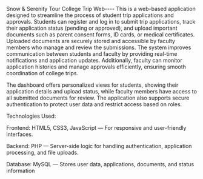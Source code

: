 Snow & Serenity Tour College Trip Web----
This is a web-based application designed to streamline the process of student trip applications and approvals. Students can register and log in to submit trip applications, track their application status (pending or approved), and upload important documents such as parent consent forms, ID cards, or medical certificates. Uploaded documents are securely stored and accessible by faculty members who manage and review the submissions. The system improves communication between students and faculty by providing real-time notifications and application updates. Additionally, faculty can monitor application histories and manage approvals efficiently, ensuring smooth coordination of college trips.

The dashboard offers personalized views for students, showing their application details and upload status, while faculty members have access to all submitted documents for review. The application also supports secure authentication to protect user data and restrict access based on roles.

Technologies Used:

Frontend: HTML5, CSS3, JavaScript — For responsive and user-friendly interfaces.

Backend: PHP — Server-side logic for handling authentication, application processing, and file uploads.

Database: MySQL — Stores user data, applications, documents, and status information

